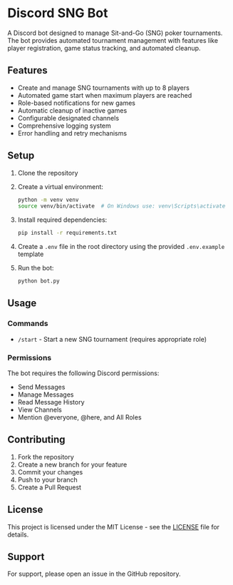 # Discord SNG Bot

A Discord bot designed to manage Sit-and-Go (SNG) poker tournaments. The bot provides automated tournament management with features like player registration, game status tracking, and automated cleanup.

## Features

- Create and manage SNG tournaments with up to 8 players
- Automated game start when maximum players are reached
- Role-based notifications for new games
- Automatic cleanup of inactive games
- Configurable designated channels
- Comprehensive logging system
- Error handling and retry mechanisms

## Setup

1. Clone the repository
2. Create a virtual environment:
   ```bash
   python -m venv venv
   source venv/bin/activate  # On Windows use: venv\Scripts\activate
   ```

3. Install required dependencies:
   ```bash
   pip install -r requirements.txt
   ```

4. Create a `.env` file in the root directory using the provided `.env.example` template

5. Run the bot:
   ```bash
   python bot.py
   ```

## Usage

### Commands

- `/start` - Start a new SNG tournament (requires appropriate role)

### Permissions

The bot requires the following Discord permissions:
- Send Messages
- Manage Messages
- Read Message History
- View Channels
- Mention @everyone, @here, and All Roles

## Contributing

1. Fork the repository
2. Create a new branch for your feature
3. Commit your changes
4. Push to your branch
5. Create a Pull Request

## License

This project is licensed under the MIT License - see the [LICENSE](LICENSE) file for details.

## Support

For support, please open an issue in the GitHub repository.
